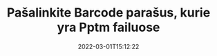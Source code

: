 ---
############################# Static ############################
layout: "auto-gen-signature"
date: 2022-03-01T15:12:22
draft: false
operation: Delete
signaturetype: Barcode
fileformat: Pptm
productName: .NET
lang: lt
productCode: net
otherformats: pdf doc docx docm dot dotm dotx odt ott rtf xls xlsx xlsm xlsb csv ods ots xltx xltm ppt pptx pps ppsx odp otp potx potm pptm ppsm
breadcrumb: Put Barcode signature on Pptm for C#

############################# Head ############################
head_title: "Ištrinkite Barcode parašus iš Pptm failų naudodami C#"
head_description: "Konkrečius Barcode parašus iš pasirašytų Pptm dokumentų galima lengvai ištrinti naudojant trumpą .NET kodą."

############################# Header ############################
title: "Pašalinkite Barcode parašus, kurie yra Pptm failuose"
description: "Ištrinkite įvairius Barcode parašus iš Pptm dokumentų. Norint pašalinti Barcode parašus, reikia paprasto C# kodo."
bg_image: "https://cms.admin.containerize.com/templates/aspose/App_Themes/V3/images/bg/header1.png"
bg_overlay: false
button:
    enable: true

############################# SubMenu ############################
submenu:
    enable: true

    left:
        img_alt: "GroupDocs.Signature for .NET"
        image: "https://cms.admin.containerize.com/templates/groupdocs/images/product-logos/90x90-noborder/groupdocs-signature-net.png"
        product: "GroupDocs.Signature"
        platform: ".NET"



############################# About ############################
about:
    enable: true
    title: "Gaukite informacijos apie GroupDocs.Signature for .NET API funkcijas"
    content: |
        [GroupDocs.Signature for .NET](https://products.groupdocs.com/signature/net/) API suteikia daug būdų, kaip apdoroti dokumentus naudojant elektroninius parašus. Galimi skaitmeniniai parašai, tokie kaip tekstai, vaizdai, skaitmeniniai sertifikatai, brūkšniniai kodai, QR kodai, antspaudai ar metaduomenys. Klientai turi galimybę pridėti, ištrinti, atnaujinti, tikrinti ar ieškoti skaitmeninių parašų PDF, MS Word dokumentuose, MS Excel darbaknygėse, MS PowerPoint pristatymuose, Adobe Photoshop failuose ir įvairiuose vaizdo formatuose. Pateikiama daugybė naudingų funkcijų ir nustatymų.
    

############################# Steps ############################
steps:
    enable: true
    title_left: "Kaip pašalinti Barcode parašus iš Pptm dokumento"
    content_left: |
        [GroupDocs.Signature for .NET](https://products.groupdocs.com/signature/net/) yra naudinga funkcija, skirta išvalyti Pptm dokumentus nuo Barcode parašų naudojant kelias kodo eilutes.
        
        * Pirma, kaip konstruktoriaus parametrą sukurkite parašo objektą, perduodantį kelią į jūsų dokumentą.
        * Tada sukurkite atitinkamą parašo objektą ir nustatykite jo unikalų identifikatorių.
        * Po to iškvieskite Delete metodą, perduodantį parašo objektą, kurį reikia ištrinti.
        * Galiausiai proceso operacijos rezultatai.

    title_right: "Sistemos reikalavimai"
    content_right: |
        GroupDocs.Signature for .NET palaikomos visose pagrindinėse platformose ir operacinėse sistemose. Prieš vykdydami toliau pateiktą kodą, įsitikinkite, kad jūsų sistemoje yra įdiegtos šios būtinos sąlygos.

        * Operacinės sistemos: Microsoft Windows, Linux, MacOS
        * Kūrimo aplinkos: Microsoft Visual Studio, Xamarin, MonoDevelop
        * Frameworks: .NET Framework, .NET Standard, .NET Core, Mono
        * Atsisiųskite naujausią GroupDocs.Signature for .NET versiją iš [Nuget](https://www.nuget.org/packages/groupdocs.signature)
         
    code: |
        ```csharp    
                
        // Set up input Pptm file
        string filePath = "input.pptm";

        // Instantiate Signature for input file
        using (GroupDocs.Signature.Signature signature = new GroupDocs.Signature.Signature(filePath))
        {
                // Id of signature which is supposed to be deleted
                // such Id may be obtained as result of search operation
                string id = "07f83369-318b-41ad-a843-732417b912c2";

                // provide signature features to delete
                // set up particular signature id
                BarcodeSignature signatureToDelete = new BarcodeSignature(id);

                // delete signature
                bool deleteResult = signature.Delete(signatureToDelete);

                // process deletion result
                if (deleteResult)
                {
                    Console.WriteLine("Signature was deleted successfully!");
                }
        }
        ```

############################# Demos ############################
demos:
    enable: true
    title: "Pasirašymas naudojant Barcode parašus Tiesioginė demonstracija"
    content: |
       Pridėkite įvairių elektroninių parašų prie Pptm failo dabar, apsilankę [GroupDocs.Signature App](https://products.groupdocs.app/signature/family) svetainėje.          

############################# More Formats ############################
more_formats:
    enable: true
    title: "Ištrinkite savo Barcode parašus naudodami C#"
    content: |
        "El. parašų, kurie buvo pridėti prie įvairių formatų dokumentų, panaikinimas. Greitai pašalinkite parašus be papildomo kodo."
    format: 
       
       
back_to_top:
    enable: true
---